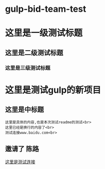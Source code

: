 # gulp-bid-team-test
# 这里是一级测试标题
## 这里是二级测试标题
### 这里是三级测试标题

这里是测试gulp的新项目
==================

这里是中标题
---------

    这里是具体的内容,也是本次测试readme的测试<br>
    这里已经是换行的内容了<br>
    测试连接www.baidu.com<br>


## 邀请了 陈路

[这里是测试连接](http://www.baidu.com)

